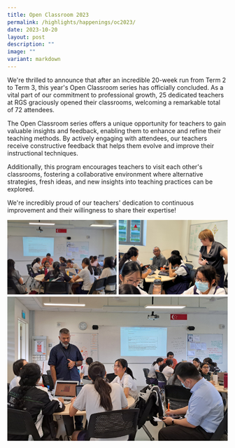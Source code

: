 ```yaml
---
title: Open Classroom 2023
permalink: /highlights/happenings/oc2023/
date: 2023-10-20
layout: post
description: ""
image: ""
variant: markdown
---
```

We're thrilled to announce that after an incredible 20-week run from Term 2 to Term 3, this year's Open Classroom series has officially concluded. As a vital part of our commitment to professional growth, 25 dedicated teachers at RGS graciously opened their classrooms, welcoming a remarkable total of 72 attendees.

The Open Classroom series offers a unique opportunity for teachers to gain valuable insights and feedback, enabling them to enhance and refine their teaching methods. By actively engaging with attendees, our teachers receive constructive feedback that helps them evolve and improve their instructional techniques. 

Additionally, this program encourages teachers to visit each other's classrooms, fostering a collaborative environment where alternative strategies, fresh ideas, and new insights into teaching practices can be explored.

We're incredibly proud of our teachers' dedication to continuous improvement and their willingness to share their expertise!

![Photos of open classroom](/images/Open_classroom_2023.png)